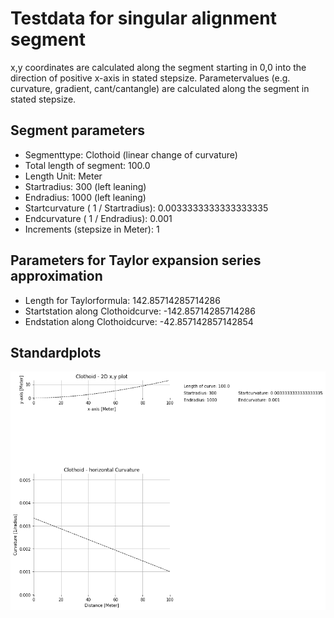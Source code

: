 # Testdata for singular alignment segment
x,y coordinates are calculated along the segment starting in 0,0 into the direction of positive x-axis in stated stepsize.
Parametervalues (e.g. curvature, gradient, cant/cantangle) are calculated along the segment in stated stepsize.
## Segment parameters
* Segmenttype: Clothoid (linear change of curvature)
* Total length of segment: 100.0
* Length Unit: Meter
* Startradius: 300 (left leaning)
* Endradius: 1000 (left leaning)
* Startcurvature ( 1 / Startradius): 0.0033333333333333335
* Endcurvature ( 1 / Endradius): 0.001
* Increments (stepsize in Meter): 1
## Parameters for Taylor expansion series approximation
* Length for Taylorformula: 142.85714285714286
* Startstation along Clothoidcurve: -142.85714285714286
* Endstation along Clothoidcurve: -42.857142857142854
## Standardplots
<img src="./TS7_Clothoid_100.0_300_1000_1_Meter.png">
